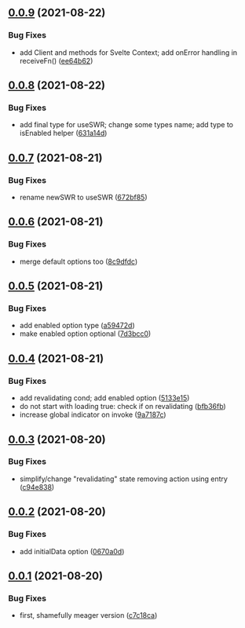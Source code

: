 ## [0.0.9](https://github.com/cicerchie/svelte-swr/compare/v0.0.8...v0.0.9) (2021-08-22)


### Bug Fixes

* add Client and methods for Svelte Context; add onError handling in receiveFn() ([ee64b62](https://github.com/cicerchie/svelte-swr/commit/ee64b6230c535fdc318e40de8e9679b5b4ded481))

## [0.0.8](https://github.com/cicerchie/svelte-swr/compare/v0.0.7...v0.0.8) (2021-08-22)


### Bug Fixes

* add final type for useSWR; change some types name; add type to isEnabled helper ([631a14d](https://github.com/cicerchie/svelte-swr/commit/631a14d92d2998dfa818cc1218b3f7f6983d5dc4))

## [0.0.7](https://github.com/cicerchie/svelte-swr/compare/v0.0.6...v0.0.7) (2021-08-21)


### Bug Fixes

* rename newSWR to useSWR ([672bf85](https://github.com/cicerchie/svelte-swr/commit/672bf85ac145364b6d5d1280eed791dba8191a17))

## [0.0.6](https://github.com/cicerchie/svelte-swr/compare/v0.0.5...v0.0.6) (2021-08-21)


### Bug Fixes

* merge default options too ([8c9dfdc](https://github.com/cicerchie/svelte-swr/commit/8c9dfdcb51459bbb977727839dcedd0338fc8467))

## [0.0.5](https://github.com/cicerchie/svelte-swr/compare/v0.0.4...v0.0.5) (2021-08-21)


### Bug Fixes

* add enabled option type ([a59472d](https://github.com/cicerchie/svelte-swr/commit/a59472dc046874e4f5e06b51f283e21814d36f61))
* make enabled option optional ([7d3bcc0](https://github.com/cicerchie/svelte-swr/commit/7d3bcc02af07354e13fb97037cbbed5e13d676d5))

## [0.0.4](https://github.com/cicerchie/svelte-swr/compare/v0.0.3...v0.0.4) (2021-08-21)


### Bug Fixes

* add revalidating cond; add enabled option ([5133e15](https://github.com/cicerchie/svelte-swr/commit/5133e15c5f6bacb22c8dd9abb8f2ab7c7d2a48fb))
* do not start with loading true: check if on revalidating ([bfb36fb](https://github.com/cicerchie/svelte-swr/commit/bfb36fb22630928b4a343ef67c319a238df76842))
* increase global indicator on invoke ([9a7187c](https://github.com/cicerchie/svelte-swr/commit/9a7187c036e52f8f61ad0cb91c7d3841e7043809))

## [0.0.3](https://github.com/cicerchie/svelte-swr/compare/v0.0.2...v0.0.3) (2021-08-20)


### Bug Fixes

* simplify/change "revalidating" state removing action using entry ([c94e838](https://github.com/cicerchie/svelte-swr/commit/c94e838b66aed5c107f182217c77e1821f33b81f))

## [0.0.2](https://github.com/cicerchie/svelte-swr/compare/v0.0.1...v0.0.2) (2021-08-20)


### Bug Fixes

* add initialData option ([0670a0d](https://github.com/cicerchie/svelte-swr/commit/0670a0d59acedc3f8a4ba9efa1f5ef8aa4ee71b2))

## [0.0.1](https://github.com/cicerchie/svelte-swr/compare/v0.0.0...v0.0.1) (2021-08-20)


### Bug Fixes

* first, shamefully meager version ([c7c18ca](https://github.com/cicerchie/svelte-swr/commit/c7c18ca8b9cf71e829ea9f1922784f3ebbceca46))
